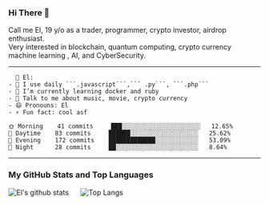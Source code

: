 ### Hi There 🦖
Call me El, 19 y/o as a trader, programmer, crypto investor, airdrop enthusiast. <br>
Very interested in blockchain, quantum computing, crypto currency machine learning , AI, and CyberSecurity.
</p>

<hr>

```
  🤵 El:
- 🤔 I use daily ```.javascript```,``` .py```, ```.php```
- 🌱 I’m currently learning docker and ruby
- 💬 Talk to me about music, movie, crypto currency
- 😄 Pronouns: El
- ⚡ Fun fact: cool asf

```
```text
🌞 Morning    41 commits     ███░░░░░░░░░░░░░░░░░░░░░░   12.65% 
🌆 Daytime    83 commits     ██████░░░░░░░░░░░░░░░░░░░   25.62% 
🌃 Evening    172 commits    █████████████░░░░░░░░░░░░   53.09% 
🌙 Night      28 commits     ██░░░░░░░░░░░░░░░░░░░░░░░   8.64%

```

<hr>


### My GitHub Stats and Top Languages
![El's github stats](https://github-readme-stats.vercel.app/api?username=fachryotosaka&show_icons=true&theme=tokyonight)&nbsp;&nbsp;&nbsp;&nbsp;&nbsp;
![Top Langs](https://github-readme-stats.vercel.app/api/top-langs/?username=fachryotosaka&layout=donut&theme=tokyonight&show_icons=true)



